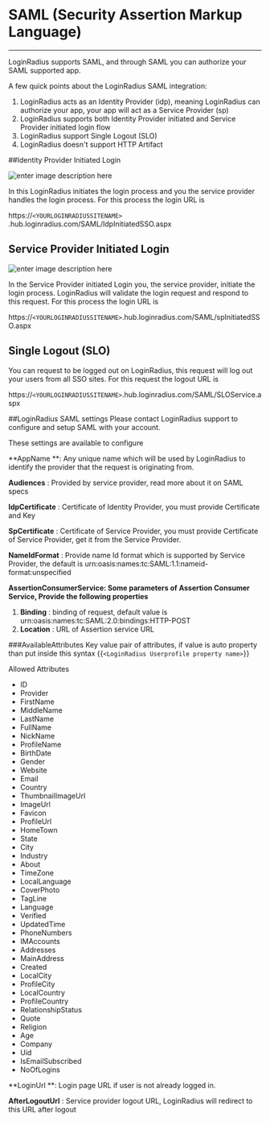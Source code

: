 SAML (Security Assertion Markup Language)
=====

-------
LoginRadius supports SAML, and through SAML you can authorize your SAML supported app.

A few quick points about the LoginRadius SAML integration:

1. LoginRadius acts as an Identity Provider (idp), meaning LoginRadius can authorize your app, your app will act as a Service Provider (sp)
2. LoginRadius supports both Identity Provider initiated and Service Provider initiated login flow
3. LoginRadius support Single Logout (SLO)
4. LoginRadius doesn't support HTTP Artifact

##Identity Provider Initiated Login

![enter image description here](https://apidocs.lrcontent.com/images/loginradius_1787858a599e61a64d2.19882177.png "")

In this LoginRadius initiates the login process and you the service provider handles the login process. For this process the login URL is

https://`<YOURLOGINRADIUSSITENAME>
`.hub.loginradius.com/SAML/IdpInitiatedSSO.aspx

## Service Provider Initiated Login
![enter image description here](https://apidocs.lrcontent.com/images/loginradius_821958a59b65d59587.14494123.png "")

In the Service Provider initiated Login you, the service provider, initiate the login process. LoginRadius will validate the login request and respond to this request. For this process the login URL is

https://`<YOURLOGINRADIUSSITENAME>`.hub.loginradius.com/SAML/spInitiatedSSO.aspx


## Single Logout (SLO)
You can request to be logged out on LoginRadius, this request will log out your users from all SSO sites. For this request the logout URL is

https://`<YOURLOGINRADIUSSITENAME>`.hub.loginradius.com/SAML/SLOService.aspx

##LoginRadius SAML settings
Please contact LoginRadius support to configure and setup SAML with your account.

These settings are available to configure

**AppName **: Any unique name which will be used by LoginRadius to identify the provider that the request is originating from.

**Audiences** : Provided by service provider, read more about it on SAML specs

**IdpCertificate** : Certificate of Identity Provider, you must provide Certificate and Key

**SpCertificate** : Certificate of Service Provider, you must provide Certificate of Service Provider, get it from the Service Provider.

**NameIdFormat** : Provide name Id format which is supported by Service Provider, the default is urn:oasis:names:tc:SAML:1.1:nameid-format:unspecified

**AssertionConsumerService: Some parameters of Assertion Consumer Service, Provide the following properties**

1. **Binding** : binding of request, default value is urn:oasis:names:tc:SAML:2.0:bindings:HTTP-POST
2. **Location** : URL of Assertion service URL

###AvailableAttributes 
Key value pair of attributes, if value is auto property than put inside this syntax {{`<LoginRadius Userprofile property name>`}}

Allowed Attributes

- ID
- Provider
- FirstName
- MiddleName
- LastName
- FullName
- NickName
- ProfileName
- BirthDate
- Gender
- Website
- Email
- Country
- ThumbnailImageUrl
- ImageUrl
- Favicon
- ProfileUrl
- HomeTown
- State
- City
- Industry
- About
- TimeZone
- LocalLanguage
- CoverPhoto
- TagLine
- Language
- Verified
- UpdatedTime
- PhoneNumbers
- IMAccounts
- Addresses
- MainAddress
- Created
- LocalCity
- ProfileCity
- LocalCountry
- ProfileCountry
- RelationshipStatus
- Quote
- Religion
- Age
- Company
- Uid
- IsEmailSubscribed
- NoOfLogins

**LoginUrl **: Login page URL if user is not already logged in.

**AfterLogoutUrl** : Service provider logout URL, LoginRadius will redirect to this URL after logout